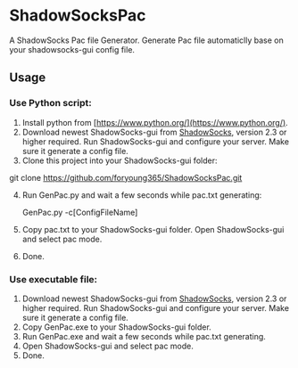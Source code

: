 # ShadowSocksPac

A ShadowSocks Pac file Generator. Generate Pac file automaticlly base on your shadowsocks-gui config file.

## Usage

### Use Python script:

1. Install python from [https://www.python.org/](https://www.python.org/).
2. Download newest ShadowSocks-gui from [ShadowSocks](http://sourceforge.net/projects/shadowsocksgui/files/dist/), version 2.3 or higher required. Run ShadowSocks-gui and configure your server. Make sure it generate a config file.
3. Clone this project into your ShadowSocks-gui folder:

  git clone https://github.com/foryoung365/ShadowSocksPac.git

4. Run GenPac.py and wait a few seconds while pac.txt generating:

    GenPac.py -c[ConfigFileName]
  
5. Copy pac.txt to your ShadowSocks-gui folder. Open ShadowSocks-gui and select pac mode.
6. Done.

### Use executable file:
1. Download newest ShadowSocks-gui from [ShadowSocks](http://sourceforge.net/projects/shadowsocksgui/files/dist/), version 2.3 or higher required. Run ShadowSocks-gui and configure your server. Make sure it generate a config file.
2. Copy GenPac.exe to your ShadowSocks-gui folder.
3. Run GenPac.exe and wait a few seconds while pac.txt generating.
4. Open ShadowSocks-gui and select pac mode.
5. Done.


